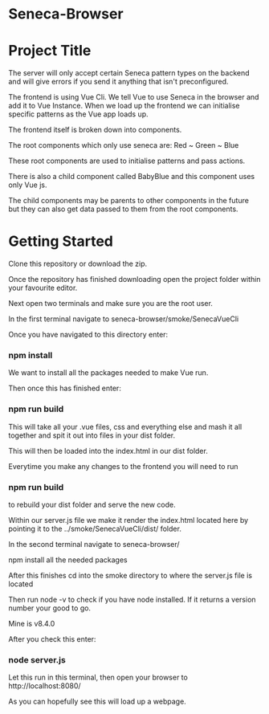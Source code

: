 # Seneca-Browser

# Project Title

The server will only accept certain Seneca pattern types on the backend and will give
errors if you send it anything that isn't preconfigured.

The frontend is using Vue Cli.
We tell Vue to use Seneca in the browser and add it to Vue Instance.
When we load up the frontend we can initialise specific patterns as the Vue app loads up.

The frontend itself is broken down into components.

The root components which only use seneca are:
Red ~ Green ~ Blue

These root components are used to initialise patterns and pass actions.

There is also a child component called BabyBlue and this component uses only Vue js.

The child components may be parents to other components in the future but they can also get data
passed to them from the root components.
# Getting Started

Clone this repository or download the zip.

Once the repository has finished downloading open the project folder within your favourite editor.

Next open two terminals and make sure you are the root user.

In the first terminal navigate to seneca-browser/smoke/SenecaVueCli

Once you have navigated to this directory enter:

### npm install

We want to install all the packages needed to make Vue run.

Then once this has finished enter:

### npm run build

This will take all your .vue files, css and everything else and mash it all together
and spit it out into files in your dist folder.

This will then be loaded into the index.html in our dist folder.

Everytime you make any changes to the frontend you will need to run

### npm run build

to rebuild your dist folder and serve the new code.

Within our server.js file we make it render the index.html located here by pointing it
to the ../smoke/SenecaVueCli/dist/ folder.


In the second terminal navigate to seneca-browser/

npm install all the needed packages

After this finishes cd into the smoke directory to where the server.js file is located

Then run node -v to check if you have node installed. If it returns a version number your good to go.

Mine is v8.4.0

After you check this enter:

### node server.js

Let this run in this terminal, then open your browser to http://localhost:8080/

As you can hopefully see this will load up a webpage.

